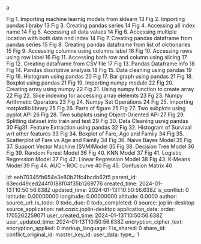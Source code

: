 a

Fig 1. Importing machine learnig models from sklearn  13
Fig 2. Importing pandas libraby  13
Fig 3. Creating pandas series 14
Fig 4. Accessing all index name  14
Fig 5. Accessing all data values 14
Fig 6. Accessing multiple location with both data nnd index 14
Fig 7. Creating pandas dataframe from pandas series 15
Fig 8. Creating pandas dataframe from list of dictionaries 15
Fig 9. Accessing columns using columns label 16
Fig 10. Accessing rows using row label 16
Fig 11. Accessing both row and column using slicing 17
Fig 12. Creating dataframe from CSV file 17
Fig 13. Pandas Dataframe info 18
Fig 14. Pandas discriptive analysis 18
Fig 15. Data cleaning using pandas 19
Fig 16. Histogram using pandas 20
Fig 17. Bar graph using pandas 21
Fig 18. Boxplot using pandas 21
Fig 19. Importing numpy module 22
Fig 20. Creating array using numpy 22
Fig 21. Using numpy function to create array 22
Fig 22. Slice indexing for accessing array elelemts 23
Fg 23. Numpy Arithmetic Operators 23
Fig 24. Numpy Set Operations 24
Fig 25. Importing matplotlib library 25
Fig 26. Parts of figure 25
Fig 27. Two subplots using pyplot API 26
Fig 28. Two subplots using Object-Oriented API 27
Fig 29. Splitting dataset into train and test 29
Fig 30. Data Cleaning usnig pandas 30
Fig31. Feature Extraction using pandas 32
Fig 32. Histogram of Survival wrt other features 33
Fig 34. Boxplot of Fare, Age and Family 34
Fig 35. Scatterplot of Fare vs Age and Family 34
Fig 36. Naive Bayes Model 35
Fig 37. Support Vector Machine (SVM)Model 35
Fig 38. Decision Tree Model 36
Fig 39. Random Forest  Model 36
Fig 40. KNN Model 37
Fig 41. Logistic Regression  Model 37
Fig 42. Linear Regression Model 38
Fig 43. K-Means Model 39
Fig 44.  AUC – ROC curve 40
Fig 45. Confusion Matrix  40

id: eeb70345fb654e3e80b21fc4bcdb62f5
parent_id: 63ecd49ced244f0188f04f35b1269776
created_time: 2024-01-13T10:50:56.638Z
updated_time: 2024-01-13T10:50:56.638Z
is_conflict: 0
latitude: 0.00000000
longitude: 0.00000000
altitude: 0.0000
author: 
source_url: 
is_todo: 0
todo_due: 0
todo_completed: 0
source: joplin-desktop
source_application: net.cozic.joplin-desktop
application_data: 
order: 1705262259071
user_created_time: 2024-01-13T10:50:56.638Z
user_updated_time: 2024-01-13T10:50:56.638Z
encryption_cipher_text: 
encryption_applied: 0
markup_language: 1
is_shared: 0
share_id: 
conflict_original_id: 
master_key_id: 
user_data: 
type_: 1